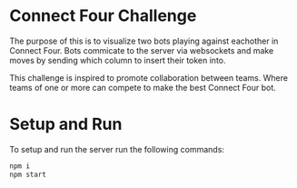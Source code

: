 # Connect Four Challenge

The purpose of this is to visualize two bots playing against eachother in Connect Four. Bots commicate to the server via websockets and make moves by sending which column to insert their token into.

This challenge is inspired to promote collaboration between teams. Where teams of one or more can compete to make the best Connect Four bot.

# Setup and Run

To setup and run the server run the following commands:

```bash
npm i
npm start
```
